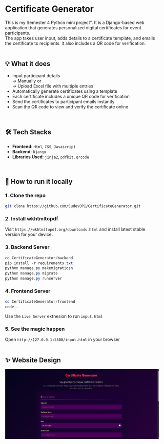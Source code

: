 # Certificate Generator

This is my Semester 4 Python mini project". It is a Django-based web application that generates personalized digital certificates for event participants.<br>
The app takes user input, adds details to a certificate template, and emails the certificate to recipients. It also includes a QR code for verification.<br>
<br>

## 💡 What it does
- Input participant details<br>
  → Manually or<br>
  → Upload Excel file with multiple entries
- Automatically generate certificates using a template
- Each certificate includes a unique QR code for verification
- Send the certificates to participant emails instantly
- Scan the QR code to view and verify the certificate online
<br>

## 🛠️ Tech Stacks
- **Frontend**: `Html`, `CSS`, `Javascript`
- **Backend**: `Django`
- **Libraries Used**: `jinja2`, `pdfkit`, `qrcode`
<br>

## 🚀 How to run it locally

### 1. Clone the repo
```bash
git clone https://github.com/SudevOP1/CertificateGenerator.git
```
### 2. Install wkhtmltopdf
Visit `https://wkhtmltopdf.org/downloads.html` and install latest stable version for your device.
### 3. Backend Server
```powershell
cd CertificateGenerator/backend
pip install -r requirements.txt
python manage.py makemigratiosn
python manage.py migrate
python manage.py runserver
```
### 4. Frontend Server
```powershell
cd CertificateGenerator/frontend
code .
```
Use the `Live Server` extnesion to run `input.html`
### 5. See the magic happen
Open `http://127.0.0.1:5500/input.html` in your browser<br>
<br>

## ✨ Website Design
![Example](https://raw.githubusercontent.com/SudevOP1/CertificateGenerator/main/Implementation.png)
